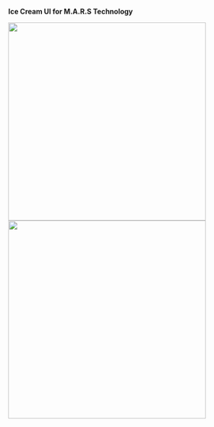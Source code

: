 **Ice Cream UI for M.A.R.S Technology**



<img src="https://user-images.githubusercontent.com/58719777/152840837-a8d0605e-1a19-4964-b226-a1e2ca7b0a70.png" width="400"/>
<img src="https://user-images.githubusercontent.com/58719777/152841633-c584bbec-7756-48bc-b0a4-a59718644385.png" width="400"/>


